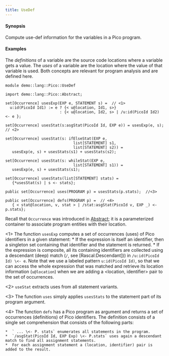 ```yaml
---
title: UseDef
---
```


#### Synopsis

Compute use-def information for the variables in a Pico program.

#### Examples

The _definitions_ of a variable are the source code locations where a variable gets a value.
The _uses_ of a variable are the location where the value of that variable is used.
Both concepts are relevant for program analysis and are defined here.

```rascal 
module demo::lang::Pico::UseDef

import demo::lang::Pico::Abstract;

set[Occurrence] usesExp(EXP e, STATEMENT s) =  // <1>
  u:id(PicoId Id1) := e ? {< u@location, Id1, s>}
                        : {< u@location, Id2, s> | /u:id(PicoId Id2) <- e };
     
set[Occurrence] usesStat(s:asgStat(PicoId Id, EXP e)) = usesExp(e, s); // <2>

set[Occurrence] usesStat(s: ifElseStat(EXP e,
                              list[STATEMENT] s1,
                              list[STATEMENT] s2)) =
   usesExp(e, s) + usesStats(s1) + usesStats(s2);

set[Occurrence] usesStat(s: whileStat(EXP e,
                              list[STATEMENT] s1)) =
   usesExp(e, s) + usesStats(s1);

set[Occurrence] usesStats(list[STATEMENT] stats) =  
   {*usesStat(s) | s <- stats};

public set[Occurrence] uses(PROGRAM p) = usesStats(p.stats);  //<3>

public set[Occurrence] defs(PROGRAM p) =  // <4>
   { < stat@location, v, stat > | /stat:asgStat(PicoId v, EXP _) <- p.stats};

```

                
Recall that `Occurrence` was introduced in [Abstract](../../../../Recipes/Languages/Pico/Abstract/); it is a parameterized container to associate
program entities with their location.

<1> The function `usesExp` computes a set of occurrences (uses) of Pico identifiers in a given statement:
    * If the expression is itself an identifier, then a singleton set containing that identifier and the statement is returned.
    * If the expression is composite, all its containing identifiers are collected using a descendant (deep) match 
       (`/`, see [Rascal:Descendant]))  in `/u:id(PicoId Id) \<- e`. 
        Note that we use a labeled pattern `u:id(PicoId Id)`,
       so that we can access the whole expression that was matched and retrieve its 
       location information (`u@location`) when we are adding a <location, identifier> pair to the set of occurrences.
       
<2> `useStat` extracts uses from all statement variants.

<3> The function `uses` simply applies `usesStats` to the statement part of its program argument.

<4> The function `defs`  has a Pico program as argument and returns a set of occurrences (definitions) of Pico identifiers.
    The definition consists of a single set comprehension that consists of the following parts:

    *  ` ... \<- P. stats` enumerates all statements in the program.
    *  `/asgStat(PicoId Id, EXP Exp) \<- P.stats` uses again a descendant match to find all assignment statements.
    *  For each assignment statement a (location, identifier) pair is added to the result.


